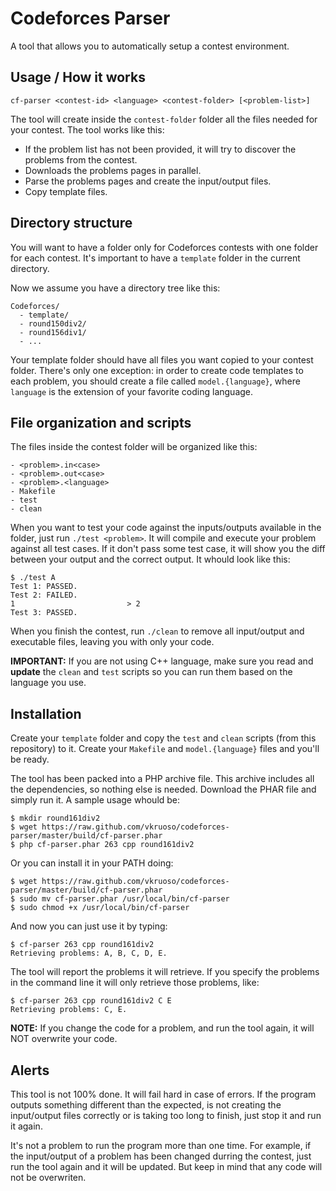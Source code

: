 Codeforces Parser
=================

A tool that allows you to automatically setup a contest environment.

Usage / How it works
--------------------

    cf-parser <contest-id> <language> <contest-folder> [<problem-list>]
    
The tool will create inside the `contest-folder` folder all the files needed for your contest. The tool works like this:

  - If the problem list has not been provided, it will try to discover the problems from the contest.
  - Downloads the problems pages in parallel.
  - Parse the problems pages and create the input/output files.
  - Copy template files.
    
Directory structure
-------------------

You will want to have a folder only for Codeforces contests with one folder for each contest. It's important to have a `template` folder in the current directory.

Now we assume you have a directory tree like this:

    Codeforces/
      - template/
      - round150div2/
      - round156div1/
      - ...
      
Your template folder should have all files you want copied to your contest folder. There's only one exception: in order to create code templates to each problem, you should create a file called `model.{language}`, where `language` is the extension of your favorite coding language.

File organization and scripts
-----------------------------

The files inside the contest folder will be organized like this:

    - <problem>.in<case>
    - <problem>.out<case>
    - <problem>.<language>
    - Makefile
    - test
    - clean
    
When you want to test your code against the inputs/outputs available in the folder, just run `./test <problem>`. It will compile and execute your problem against all test cases. If it don't pass some test case, it will show you the diff between your output and the correct output. It whould look like this:

    $ ./test A
    Test 1: PASSED.
    Test 2: FAILED.
    1                         > 2
    Test 3: PASSED.
    
When you finish the contest, run `./clean` to remove all input/output and executable files, leaving you with only your code.

**IMPORTANT:** If you are not using C++ language, make sure you read and **update** the `clean` and `test` scripts so you can run them based on the language you use.

Installation
------------

Create your `template` folder and copy the `test` and `clean` scripts (from this repository) to it. Create your `Makefile` and `model.{language}` files and you'll be ready.

The tool has been packed into a PHP archive file. This archive includes all the dependencies, so nothing else is needed. Download the PHAR file and simply run it. A sample usage whould be:

    $ mkdir round161div2
    $ wget https://raw.github.com/vkruoso/codeforces-parser/master/build/cf-parser.phar
    $ php cf-parser.phar 263 cpp round161div2
    
Or you can install it in your PATH doing:

    $ wget https://raw.github.com/vkruoso/codeforces-parser/master/build/cf-parser.phar
    $ sudo mv cf-parser.phar /usr/local/bin/cf-parser
    $ sudo chmod +x /usr/local/bin/cf-parser
    
And now you can just use it by typing:

    $ cf-parser 263 cpp round161div2
    Retrieving problems: A, B, C, D, E.
    
The tool will report the problems it will retrieve. If you specify the problems in the command line it will only retrieve those problems, like:

    $ cf-parser 263 cpp round161div2 C E
    Retrieving problems: C, E.

**NOTE:** If you change the code for a problem, and run the tool again, it will NOT overwrite your code.

Alerts
------

This tool is not 100% done. It will fail hard in case of errors. If the program outputs something different than the expected, is not creating the input/output files correctly or is taking too long to finish, just stop it and run it again.

It's not a problem to run the program more than one time. For example, if the input/output of a problem has been changed durring the contest, just run the tool again and it will be updated. But keep in mind that any code will not be overwriten.
